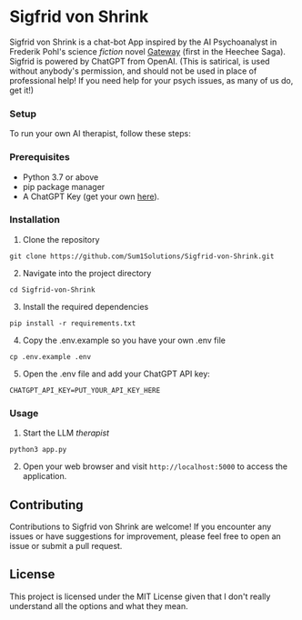 # Sigfrid von Shrink

Sigfrid von Shrink is a chat-bot App inspired by the AI Psychoanalyst in Frederik Pohl's science *fiction* novel [Gateway](https://en.wikipedia.org/wiki/Gateway_(novel)) (first in the Heechee Saga). Sigfrid is powered by ChatGPT from OpenAI. (This is satirical, is used without anybody's permission, and should not be used in place of professional help! If you need help for your psych issues, as many of us do, get it!)

### Setup

To run your own AI therapist, follow these steps:

### Prerequisites

- Python 3.7 or above
- pip package manager
- A ChatGPT Key (get your own [here](https://platform.openai.com/signup)).

### Installation

1. Clone the repository

```shell
git clone https://github.com/Sum1Solutions/Sigfrid-von-Shrink.git
```

2. Navigate into the project directory

```shell
cd Sigfrid-von-Shrink
```

3. Install the required dependencies

```shell
pip install -r requirements.txt
```

4. Copy the .env.example so you have your own .env file

```shell
cp .env.example .env
```

5. Open the .env file and add your ChatGPT API key:

```shell
CHATGPT_API_KEY=PUT_YOUR_API_KEY_HERE
```

### Usage

1. Start the LLM *therapist*

```shell
python3 app.py
```
2. Open your web browser and visit `http://localhost:5000` to access the application.

## Contributing

Contributions to Sigfrid von Shrink are welcome! If you encounter any issues or have suggestions for improvement, please feel free to open an issue or submit a pull request.

## License

This project is licensed under the MIT License given that I don't really understand all the options and what they mean.
